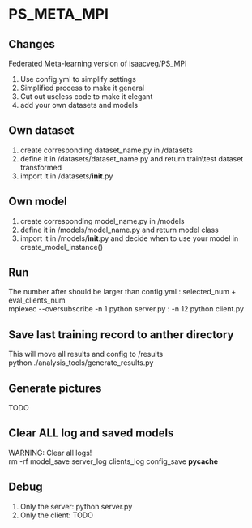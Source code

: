 # PS_META_MPI

## Changes  
Federated Meta-learning version of isaacveg/PS_MPI   
1. Use config.yml to simplify settings  
2. Simplified process to make it general  
3. Cut out useless code to make it elegant  
4. add your own datasets and models  

## Own dataset  
1. create corresponding dataset_name.py in /datasets  
2. define it in /datasets/dataset_name.py and return train\test dataset transformed  
3. import it in /datasets/__init__.py


## Own model
1. create corresponding model_name.py in /models  
2. define it in /models/model_name.py and return model class 
3. import it in /models/__init__.py and decide when to use your model in create_model_instance()


## Run
The number after should be larger than config.yml : selected_num + eval_clients_num  
mpiexec --oversubscribe -n 1 python server.py : -n 12 python client.py  


## Save last training record to anther directory 
This will move all results and config to /results  
python ./analysis_tools/generate_results.py


## Generate pictures  
TODO  


## Clear ALL log and saved models  
WARNING: Clear all logs!  
rm -rf model_save server_log clients_log config_save  __pycache__ 


## Debug
1. Only the server:
python server.py
2. Only the client:
TODO

## 